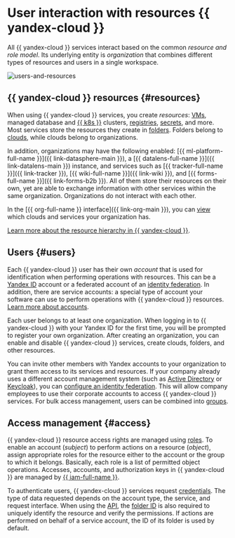 # User interaction with resources {{ yandex-cloud }}

All {{ yandex-cloud }} services interact based on the common _resource and role model_. Its underlying entity is _organization_ that combines different types of resources and users in a single workspace.

![users-and-resources](../_assets/overview/users-resources.svg "Users and resources hierarchy")

## {{ yandex-cloud }} resources {#resources}

When using {{ yandex-cloud }} services, you create _resources_: [VMs](../compute/concepts/vm.md), managed database and [{{ k8s }}](../managed-kubernetes/concepts/index.md) clusters, [registries](../container-registry/concepts/registry.md), [secrets](../lockbox/concepts/secret.md), and more. Most services store the resources they create in [folders](../resource-manager/concepts/resources-hierarchy.md#folder). Folders belong to [clouds](../resource-manager/concepts/resources-hierarchy.md#cloud), while clouds belong to organizations.

In addition, organizations may have the following enabled: [{{ ml-platform-full-name }}]({{ link-datasphere-main }}), a [{{ datalens-full-name }}]({{ link-datalens-main }}) instance, and services such as [{{ tracker-full-name }}]({{ link-tracker }}), [{{ wiki-full-name }}]({{ link-wiki }}), and [{{ forms-full-name }}]({{ link-forms-b2b }}). All of them store their resources on their own, yet are able to exchange information with other services within the same organization. Organizations do not interact with each other.

In the [{{ org-full-name }} interface]({{ link-org-main }}), you can [view](../organization/concepts/manage-services.md) which clouds and services your organization has.

[Learn more about the resource hierarchy in {{ yandex-cloud }}](../resource-manager/concepts/resources-hierarchy.md).

## Users {#users}

Each {{ yandex-cloud }} user has their own _account_ that is used for identification when performing operations with resources. This can be a [Yandex ID](https://yandex.ru/id/about) account or a federated account of an [identity federation](../organization/concepts/add-federation.md). In addition, there are service accounts: a special type of account your software can use to perform operations with {{ yandex-cloud }} resources. [Learn more about accounts](../iam/concepts/index.md#accounts).

Each user belongs to at least one organization. When logging in to {{ yandex-cloud }} with your Yandex ID for the first time, you will be prompted to register your own organization. After creating an organization, you can enable and disable {{ yandex-cloud }} services, create clouds, folders, and other resources.

You can invite other members with Yandex accounts to your organization to grant them access to its services and resources. If your company already uses a different account management system (such as [Active Directory](https://learn.microsoft.com/windows-server/identity/ad-ds/get-started/virtual-dc/active-directory-domain-services-overview) or [Keycloak](https://www.keycloak.org/)), you can [configure an identity federation](../organization/concepts/add-federation.md). This will allow company employees to use their corporate accounts to access {{ yandex-cloud }} services. For bulk access management, users can be combined into [groups](../organization/operations/manage-groups.md).

## Access management {#access}

{{ yandex-cloud }} resource access rights are managed using [roles](../iam/concepts/access-control/roles.md). To enable an account (_subject_) to perform actions on a resource (_object_), assign appropriate roles for the resource either to the account or the group to which it belongs. Basically, each role is a list of permitted object operations. Accesses, accounts, and authorization keys in {{ yandex-cloud }} are managed by [{{ iam-full-name }}](../iam/concepts/index.md).

To authenticate users, {{ yandex-cloud }} services request [credentials](../iam/concepts/authorization/index.md). The type of data requested depends on the account type, the service, and request interface. When using the [API](api.md), the [folder ID](../resource-manager/operations/folder/get-id.md) is also required to uniquely identify the resource and verify the permissions. If actions are performed on behalf of a service account, the ID of its folder is used by default.

